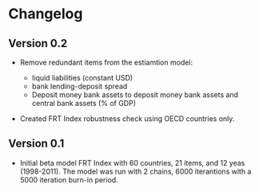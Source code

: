 # Changelog

## Version 0.2 

- Remove redundant items from the estiamtion model: 
    
    -  liquid liabilities (constant USD)
    -  bank lending-deposit spread
    -  Deposit money bank assets to deposit money bank assets and central bank assets (% of GDP)

- Created FRT Index robustness check using OECD countries only.

## Version 0.1

- Initial beta model FRT Index with 60 countries, 21 items, and 12 yeas (1998-2011). The model was run with 2 chains, 6000 iterantions with a 5000 iteration burn-in period. 